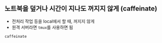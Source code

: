## 노트북을 덮거나 시간이 지나도 꺼지지 않게 (caffeinate)

- 전처리 작업 등을 local에서 할 때, 꺼지지 않게
- 원격 서버라면 `tmux`를 사용하면 됨

``` sh
caffeinate
```